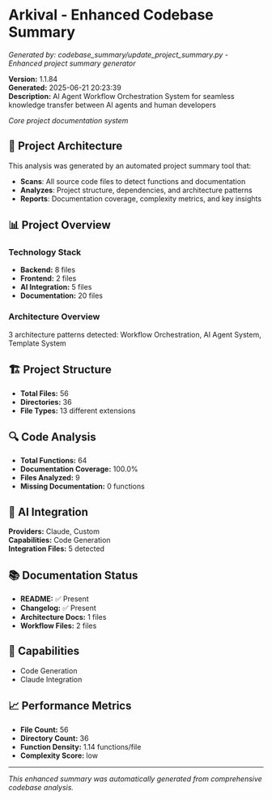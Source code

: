 # Arkival - Enhanced Codebase Summary

*Generated by: codebase_summary/update_project_summary.py - Enhanced project summary generator*

**Version:** 1.1.84  
**Generated:** 2025-06-21 20:23:39  
**Description:** AI Agent Workflow Orchestration System for seamless knowledge transfer between AI agents and human developers

*Core project documentation system*

## 🚀 Project Architecture

This analysis was generated by an automated project summary tool that:
- **Scans**: All source code files to detect functions and documentation
- **Analyzes**: Project structure, dependencies, and architecture patterns
- **Reports**: Documentation coverage, complexity metrics, and key insights

## 📊 Project Overview

### Technology Stack
- **Backend:** 8 files
- **Frontend:** 2 files
- **AI Integration:** 5 files
- **Documentation:** 20 files

### Architecture Overview
3 architecture patterns detected: Workflow Orchestration, AI Agent System, Template System

## 🏗 Project Structure

- **Total Files:** 56
- **Directories:** 36
- **File Types:** 13 different extensions

## 🔍 Code Analysis

- **Total Functions:** 64
- **Documentation Coverage:** 100.0%
- **Files Analyzed:** 9
- **Missing Documentation:** 0 functions

## 🤖 AI Integration

**Providers:** Claude, Custom  
**Capabilities:** Code Generation  
**Integration Files:** 5 detected

## 📚 Documentation Status

- **README:** ✅ Present
- **Changelog:** ✅ Present
- **Architecture Docs:** 1 files
- **Workflow Files:** 2 files

## 🚀 Capabilities

- Code Generation
- Claude Integration

## 📈 Performance Metrics

- **File Count:** 56
- **Directory Count:** 36
- **Function Density:** 1.14 functions/file
- **Complexity Score:** low

---

*This enhanced summary was automatically generated from comprehensive codebase analysis.*
